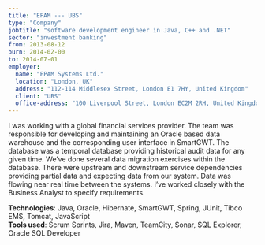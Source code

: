 ```yaml
---
title: "EPAM --- UBS"
type: "Company"
jobtitle: "software development engineer in Java, C++ and .NET"
sector: "investment banking"
from: 2013-08-12
burn: 2014-02-00
to: 2014-07-01
employer:
  name: "EPAM Systems Ltd."
  location: "London, UK"
  address: "112-114 Middlesex Street, London E1 7HY, United Kingdom"
  client: "UBS"
  office-address: "100 Liverpool Street, London EC2M 2RH, United Kingdom"
---
```


I was working with a global financial services provider. The team was responsible for developing and maintaining an Oracle based data warehouse and the corresponding user interface in SmartGWT. The database was a temporal database providing historical audit data for any given time. We’ve done several data migration exercises within the database. There were upstream and downstream service dependencies providing partial data and expecting data from our system. Data was flowing near real time between the systems. I’ve worked closely with the Business Analyst to specify requirements.

**Technologies**: Java, Oracle, Hibernate, SmartGWT, Spring, JUnit, Tibco EMS, Tomcat, JavaScript  
**Tools used**: Scrum Sprints, Jira, Maven, TeamCity, Sonar, SQL Explorer, Oracle SQL Developer
